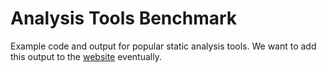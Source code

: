 # Analysis Tools Benchmark

Example code and output for popular static analysis tools.
We want to add this output to the [website](https://analysis-tools.dev/) eventually.

